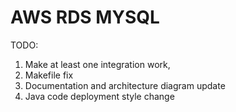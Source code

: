 # AWS RDS MYSQL

TODO: 

1. Make at least one integration work, 
2. Makefile fix
3. Documentation and architecture diagram update
4. Java code deployment style change 
